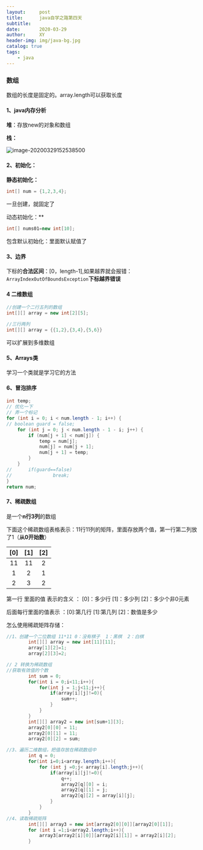 ```yaml
---
layout:     post
title:      java自学之路第四天
subtitle:   
date:       2020-03-29
author:     XY
header-img: img/java-bg.jpg
catalog: true
tags:   
    - java
---
```


### 数组

数组的长度是固定的。array.length可以获取长度

#### 1、java内存分析

**堆**：存放new的对象和数组

**栈：**

![image-20200329152538500](https://note.youdao.com/yws/api/personal/file/WEB4edaa7f897e878616d5b051db3ae0509?method=download&shareKey=b05f14f788483f21f973ac8ec810604b)

#### 2、初始化：

**静态初始化：**

```java
int[] num = {1,2,3,4};
```

一旦创建，就固定了

动态初始化：**

```java
int[] nums01=new int[10];
```

包含默认初始化：里面默认赋值了

#### 3、边界

下标的**合法区间**：[0，length-1],如果越界就会报错：`ArrayIndexOutOfBoundsException`**下标越界错误**

#### 4 二维数组

```java
//创建一个二行五列的数组
int[][] array = new int[2][5];

//三行两列
int[][] array = {{1,2},{3,4},{5,6}}
```

可以扩展到多维数组

#### 5、Arrays类

学习一个类就是学习它的方法

#### 6、冒泡排序

```java
int temp;
// 优化一下
// 弄一个标记
for (int i = 0; i < num.length - 1; i++) {
// boolean guard = false;
    for (int j = 0; j < num.length - 1 - i; j++) {
        if (num[j + 1] < num[j]) {
            temp = num[j];
            num[j] = num[j + 1];
            num[j + 1] = temp;
        }
    }
//  	if(guard==false)
//          	 break;
}
return num;
```

#### 7、稀疏数组

是一个**n行3列**的数组  

下面这个稀疏数组表格表示：11行11列的矩阵，里面存放两个值，第一行第二列放了1（**从0开始数**）

| [0]  | [1]  | [2]  |
| :--: | :--: | :--: |
|  11  |  11  |  2   |
|  1   |  2   |  1   |
|  2   |  3   |  2   |

第一行 里面的值 表示的含义 ： [0]：多少行   [1]：多少列  [2]：多少个非0元素

后面每行里面的值表示 ：[0]:第几行  [1]:第几列 [2]：数值是多少

怎么使用稀疏矩阵存储：

```java
//1、创建一个二位数组 11*11 0：没有棋子  1：黑棋  2：白棋  
        int[][] array = new int[11][11];
        array[1][2]=1;
        array[2][3]=2;

// 2 转换为稀疏数组
//获取有效值的个数
        int sum = 0;
        for(int i = 0;i<11;i++){
            for(int j = 1;j<11;j++){
                if(array[i][j]!=0){
                    sum++;
                }
            }
        }
        int[][] array2 = new int[sum+1][3];
        array2[0][0] = 11;
        array2[0][1] = 11;
        array2[0][2] = sum;

//3、遍历二维数组，把值存放在稀疏数组中
        int q = 0;
        for(int i=0;i<array.length;i++){
            for (int j =0;j< array[i].length;j++){
                if(array[i][j]!=0){
                    q++;
                    array2[q][0] = i;
                    array2[q][1] = j;
                    array2[q][2] = array[i][j];
                }
            }
        }
//4、读取稀疏矩阵
        int[][] array3 = new int[array2[0][0]][array2[0][1]];
        for (int i =1;i<array2.length;i++){
            array3[array2[i][0]][array2[i][1]] = array2[i][2];
        }
```

